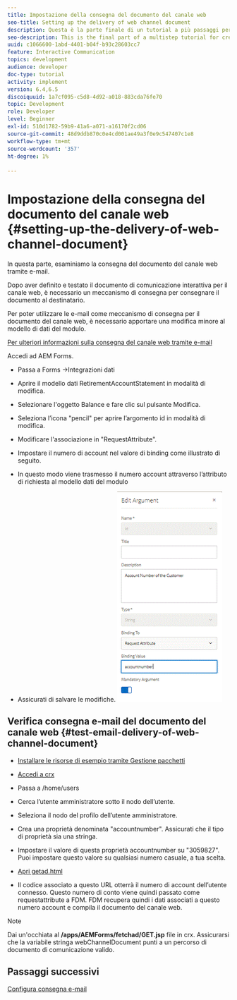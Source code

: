 ```yaml
---
title: Impostazione della consegna del documento del canale web
seo-title: Setting up the delivery of web channel document
description: Questa è la parte finale di un tutorial a più passaggi per creare il tuo primo documento di comunicazione interattiva. In questa parte, esaminiamo la consegna del documento del canale web tramite e-mail.
seo-description: This is the final part of a multistep tutorial for creating your first interactive communications document. In this part, we look at the delivery of web channel document via email.
uuid: c1066600-1abd-4401-b04f-b93c28603cc7
feature: Interactive Communication
topics: development
audience: developer
doc-type: tutorial
activity: implement
version: 6.4,6.5
discoiquuid: 1a7cf095-c5d8-4d92-a018-883cda76fe70
topic: Development
role: Developer
level: Beginner
exl-id: 510d1782-59b9-41a6-a071-a16170f2cd06
source-git-commit: 48d9ddb870c0e4cd001ae49a3f0e9c547407c1e8
workflow-type: tm+mt
source-wordcount: '357'
ht-degree: 1%

---
```


# Impostazione della consegna del documento del canale web {#setting-up-the-delivery-of-web-channel-document}


In questa parte, esaminiamo la consegna del documento del canale web tramite e-mail.

Dopo aver definito e testato il documento di comunicazione interattiva per il canale web, è necessario un meccanismo di consegna per consegnare il documento al destinatario.

Per poter utilizzare le e-mail come meccanismo di consegna per il documento del canale web, è necessario apportare una modifica minore al modello di dati del modulo.

[Per ulteriori informazioni sulla consegna del canale web tramite e-mail](/help/forms/interactive-communications/delivery-of-web-channel-document-tutorial-use.md)

Accedi ad AEM Forms.

* Passa a Forms ->Integrazioni dati

* Aprire il modello dati RetirementAccountStatement in modalità di modifica.

* Selezionare l&#39;oggetto Balance e fare clic sul pulsante Modifica.

* Seleziona l’icona &quot;pencil&quot; per aprire l’argomento id in modalità di modifica.

* Modificare l&#39;associazione in &quot;RequestAttribute&quot;.

* Impostare il numero di account nel valore di binding come illustrato di seguito.

* In questo modo viene trasmesso il numero account attraverso l’attributo di richiesta al modello dati del modulo

* Assicurati di salvare le modifiche.
   ![fdm](assets/requestattribute.gif)

## Verifica consegna e-mail del documento del canale web {#test-email-delivery-of-web-channel-document}

* [Installare le risorse di esempio tramite Gestione pacchetti](assets/webchanneldelivery.zip)
* [Accedi a crx](http://localhost:4502/crx/de/index.jsp#)

* Passa a /home/users

* Cerca l’utente amministratore sotto il nodo dell’utente.

* Seleziona il nodo del profilo dell’utente amministratore.

* Crea una proprietà denominata &quot;accountnumber&quot;. Assicurati che il tipo di proprietà sia una stringa.

* Impostare il valore di questa proprietà accountnumber su &quot;3059827&quot;. Puoi impostare questo valore su qualsiasi numero casuale, a tua scelta.

* [Apri getad.html](http://localhost:4502/content/getad.html)

* Il codice associato a questo URL otterrà il numero di account dell’utente connesso. Questo numero di conto viene quindi passato come requestattribute a FDM. FDM recupera quindi i dati associati a questo numero account e compila il documento del canale web.

>[!NOTE]
>
>Dai un&#39;occhiata al **/apps/AEMForms/fetchad/GET.jsp** file in crx. Assicurarsi che la variabile stringa webChannelDocument punti a un percorso di documento di comunicazione valido.

## Passaggi successivi

[Configura consegna e-mail](../interactive-communications/delivery-of-web-channel-document-tutorial-use.md)